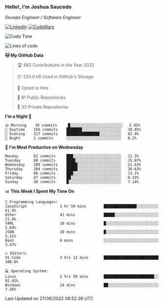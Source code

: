 ### Hello!, I'm Joshua Saucedo
*Devops Engineer / Software Engineer*  

[![LinkedIn](https://img.shields.io/badge/LinkedIn-0073b1?logo=linkedin&style=flat-square&logoColor=white)](https://www.linkedin.com/in/joshua-nathanael-saucedo-uriarte-bb0336169/)
[![CodeWars](https://www.codewars.com/users/joshuansu0897/badges/micro)](https://www.codewars.com/users/joshuansu0897)

<!--START_SECTION:waka-->
![Code Time](http://img.shields.io/badge/Code%20Time-0%20secs-blue)

![Lines of code](https://img.shields.io/badge/From%20Hello%20World%20I%27ve%20Written-2%20Million%20lines%20of%20code-blue)

**🐱 My GitHub Data** 

> 🏆 482 Contributions in the Year 2022
 > 
> 📦 224.0 kB Used in GitHub's Storage 
 > 
> 💼 Opted to Hire
 > 
> 📜 81 Public Repositories 
 > 
> 🔑 33 Private Repositories  
 > 
**I'm a Night 🦉** 

```text
🌞 Morning    30 commits     █░░░░░░░░░░░░░░░░░░░░░░░░   5.95% 
🌆 Daytime    156 commits    ███████░░░░░░░░░░░░░░░░░░   30.95% 
🌃 Evening    317 commits    ███████████████░░░░░░░░░░   62.9% 
🌙 Night      1 commits      ░░░░░░░░░░░░░░░░░░░░░░░░░   0.2%

```
📅 **I'm Most Productive on Wednesday** 

```text
Monday       62 commits     ███░░░░░░░░░░░░░░░░░░░░░░   12.3% 
Tuesday      80 commits     ████░░░░░░░░░░░░░░░░░░░░░   15.87% 
Wednesday    109 commits    █████░░░░░░░░░░░░░░░░░░░░   21.63% 
Thursday     104 commits    █████░░░░░░░░░░░░░░░░░░░░   20.63% 
Friday       66 commits     ███░░░░░░░░░░░░░░░░░░░░░░   13.1% 
Saturday     47 commits     ██░░░░░░░░░░░░░░░░░░░░░░░   9.33% 
Sunday       36 commits     █░░░░░░░░░░░░░░░░░░░░░░░░   7.14%

```


📊 **This Week I Spent My Time On** 

```text
💬 Programming Languages: 
JavaScript               1 hr 59 mins        ███████████████░░░░░░░░░░   61.9% 
Other                    41 mins             █████░░░░░░░░░░░░░░░░░░░░   21.4% 
YAML                     10 mins             █░░░░░░░░░░░░░░░░░░░░░░░░   5.64% 
JSON                     10 mins             █░░░░░░░░░░░░░░░░░░░░░░░░   5.21% 
Bash                     6 mins              ░░░░░░░░░░░░░░░░░░░░░░░░░   3.47%

🔥 Editors: 
VS Code                  3 hrs 12 mins       █████████████████████████   100.0%

💻 Operating System: 
Linux                    2 hrs 58 mins       ███████████████████████░░   92.42% 
Windows                  14 mins             ██░░░░░░░░░░░░░░░░░░░░░░░   7.58%

```


 Last Updated on 27/06/2022 08:52:39 UTC
<!--END_SECTION:waka-->
